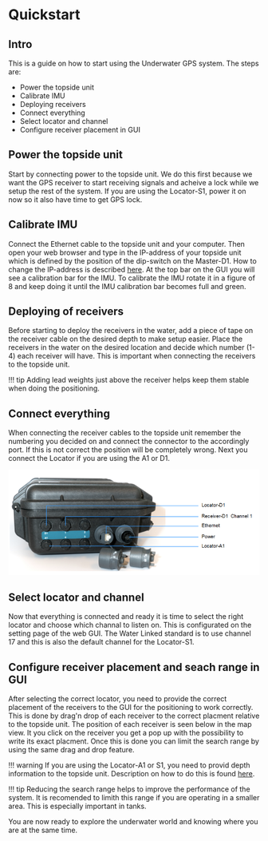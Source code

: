 # Quickstart

## Intro

This is a guide on how to start using the Underwater GPS system. The steps are:

* Power the topside unit
* Calibrate IMU
* Deploying receivers
* Connect everything
* Select locator and channel
* Configure receiver placement in GUI

## Power the topside unit

Start by connecting power to the topside unit. We do this first because we want the GPS receiver to start receiving signals and acheive a lock while we setup the rest of the system. If you are using the Locator-S1, power it on now so it also have time to get GPS lock.

## Calibrate IMU

Connect the Ethernet cable to the topside unit and your computer. Then open your web browser and type in the IP-address of your topside unit which is defined by the position of the dip-switch on the Master-D1. How to change the IP-address is described [here](https://waterlinked.github.io/docs/explorer-kit/hardware/). At the top bar on the GUI you will see a calibration bar for the IMU. To calibrate the IMU rotate it in a figure of 8 and keep doing it until the IMU calibration bar becomes full and green.

## Deploying of receivers

Before starting to deploy the receivers in the water, add a piece of tape on the receiver cable on the desired depth to make setup easier. Place the receivers in the water on the desired location and decide which number (1-4) each receiver will have. This is important when connecting the receivers to the topside unit.

!!! tip
    Adding lead weights just above the receiver helps keep them stable when doing the positioning.

## Connect everything

When connecting the receiver cables to the topside unit remember the numbering you decided on and connect the connector to the accordingly port. If this is not correct the position will be completely wrong. Next you connect the Locator if you are using the A1 or D1.

![pelicase_connectors](../img/pelicase_connectors.png)

## Select locator and channel

Now that everything is connected and ready it is time to select the right locator and choose which channal to listen on. This is configurated on the setting page of the web GUI. The Water Linked standard is to use channel 17 and this is also the default channel for the Locator-S1.

## Configure receiver placement and seach range in GUI

After selecting the correct locator, you need to provide the correct placement of the receivers to the GUI for the positioning to work correctly. This is done by drag'n drop of each receiver to the correct placment relative to the topside unit. The position of each receiver is seen below in the map view. It you click on the receiver you get a pop up with the possibility to write its exact placment. Once this is done you can limit the search range by using the same drag and drop feature.

!!! warning
    If you are using the Locator-A1 or S1, you need to provid depth information to the topside unit. Description on how to do this is found [here](https://waterlinked.github.io/docs/explorer-kit/gui/api/).

!!! tip
    Reducing the search range helps to improve the performance of the system. It is recomended to limith this range if you are operating in a smaller area. This is especially important in tanks.

You are now ready to explore the underwater world and knowing where you are at the same time.
